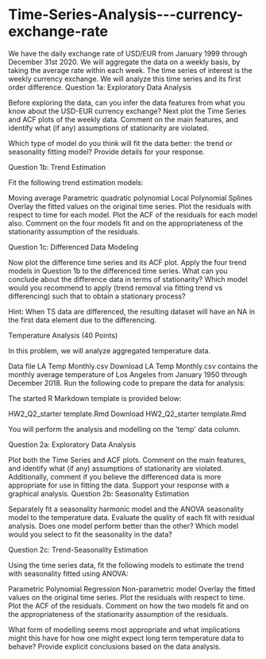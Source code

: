 # Time-Series-Analysis---currency-exchange-rate
We have the daily exchange rate of USD/EUR from January 1999 through December 31st 2020. We will aggregate the data on a weekly basis, by taking the average rate within each week. The time series of interest is the weekly currency exchange. We will analyze this time series and its first order difference.
Question 1a: Exploratory Data Analysis 

Before exploring the data, can you infer the data features from what you know about the USD-EUR currency exchange? Next plot the Time Series and ACF plots of the weekly data. Comment on the main features, and identify what (if any) assumptions of stationarity are violated.

Which type of model do you think will fit the data better: the trend or seasonality fitting model? Provide details for your response.

Question 1b: Trend Estimation

Fit the following trend estimation models:

Moving average
Parametric quadratic polynomial
Local Polynomial
Splines
Overlay the fitted values on the original time series.  Plot the residuals with respect to time for each model. Plot the ACF of the residuals for each model also. Comment on the four models fit and on the appropriateness of the stationarity assumption of the residuals.

Question 1c: Differenced Data Modeling

Now plot the difference time series and its ACF plot. Apply the four trend models in Question 1b to the differenced time series. What can you conclude about the difference data in terms of stationarity? Which model would you recommend to apply (trend removal via fitting trend vs differencing) such that to obtain a stationary process?

Hint: When TS data are differenced, the resulting dataset will have an NA in the first data element due to the differencing.

Temperature Analysis (40 Points)

In this problem, we will analyze aggregated temperature data.

 

Data file LA Temp Monthly.csv  Download LA Temp Monthly.csv contains the monthly average temperature of Los Angeles from January 1950 through December 2018. Run the following code to prepare the data for analysis:


The started R Markdown template is provided below:

 

HW2_Q2_starter template.Rmd Download HW2_Q2_starter template.Rmd

You will perform the analysis and modelling on the 'temp' data column.

Question 2a: Exploratory Data Analysis 

Plot both the Time Series and ACF plots. Comment on the main features, and identify what (if any) assumptions of stationarity are violated. Additionally, comment if you believe the differenced data is more appropriate for use in fitting the data. Support your response with a graphical analysis.
Question 2b: Seasonality Estimation

Separately fit a seasonality harmonic model and the ANOVA seasonality model to the temperature data. Evaluate the quality of each fit with residual analysis. Does one model perform better than the other? Which model would you select to fit the seasonality in the data?

Question 2c: Trend-Seasonality Estimation

Using the time series data, fit the following models to estimate the trend with seasonality fitted using ANOVA:

Parametric Polynomial Regression
Non-parametric model
Overlay the fitted values on the original time series. Plot the residuals with respect to time. Plot the ACF of the residuals. Comment on how the two models fit and on the appropriateness of the stationarity assumption of the residuals.

What form of modelling seems most appropriate and what implications might this have for how one might expect long term temperature data to behave? Provide explicit conclusions based on the data analysis.

